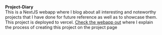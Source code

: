 <b>Project-Diary</b>
<br/>
This is a NextJS webapp where I blog about all interesting and noteworthy projects that I have done for future reference as well as to showcase them. This project is deployed to vercel. [Check the webapp out](https://project-diary.vercel.app/) where I explain the process of creating this project on the project page
